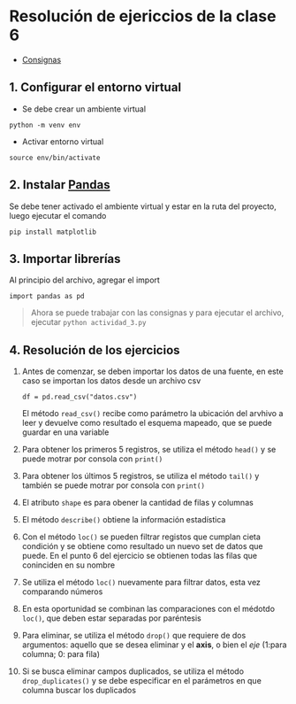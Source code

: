 # Resolución de ejericcios de la clase 6

- [Consignas](actividad_2.py)

## 1. Configurar el entorno virtual
- Se debe crear un ambiente virtual
```
python -m venv env
```

- Activar entorno virtual
```
source env/bin/activate
```

## 2. Instalar [Pandas](https://pandas.pydata.org/pandas-docs/stable/reference/index.html)
Se debe tener activado el ambiente virtual y estar en la ruta del proyecto, luego ejecutar el comando
```
pip install matplotlib
```

## 3. Importar librerías
Al principio del archivo, agregar el import
```
import pandas as pd
```
> Ahora se puede trabajar con las consignas y para ejecutar el archivo, ejecutar `python actividad_3.py`

## 4. Resolución de los ejercicios
1. Antes de comenzar, se deben importar los datos de una fuente, en este caso se importan los datos desde un archivo csv
    ```
    df = pd.read_csv("datos.csv")
    ```
    El método `read_csv()` recibe como parámetro la ubicación del arvhivo a leer y devuelve como resultado el esquema mapeado, que se puede guardar en una variable

2. Para obtener los primeros 5 registros, se utiliza el método `head()` y se puede motrar por consola con `print()`

3. Para obtener los últimos 5 registros, se utiliza el método `tail()` y también se puede motrar por consola con `print()`

4. El atributo `shape` es para obener la cantidad de filas y columnas

5. El método `describe()` obtiene la información estadística

6. Con el método `loc()` se pueden filtrar registos que cumplan cieta condición y se obtiene como resultado un nuevo set de datos que puede. En el punto 6 del ejercicio se obtienen todas las filas que coninciden en su nombre

7. Se utiliza el método `loc()` nuevamente para filtrar datos, esta vez comparando números

8. En esta oportunidad se combinan las comparaciones con el médotdo `loc()`, que deben estar separadas por paréntesis

9. Para eliminar, se utiliza el método `drop()` que requiere de dos argumentos: aquello que se desea eliminar y el **axis**, o bien el *eje* (1:para columna; 0: para fila)

10. Si se busca eliminar campos duplicados, se utiliza el método `drop_duplicates()` y se debe especificar en el parámetros en que columna buscar los duplicados